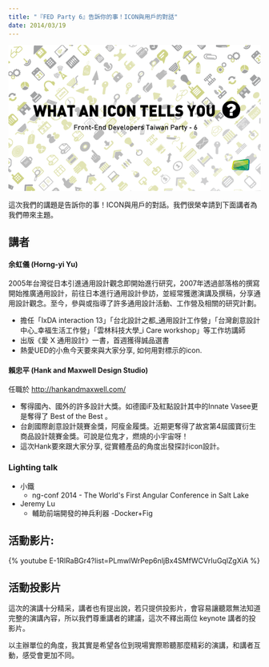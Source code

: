 ```yaml
---
title: "『FED Party 6』告訴你的事！ICON與用戶的對話"
date: 2014/03/19
---
```


![告訴你的事！ICON與用戶的對話](/images/act-6.png)

這次我們的講題是告訴你的事！ICON與用戶的對話。我們很榮幸請到下面講者為我們帶來主題。

## 講者

#### 余虹儀 (Horng-yi Yu)

2005年台灣從日本引進通用設計觀念即開始進行研究，2007年透過部落格的撰寫開始推廣通用設計，前往日本進行通用設計參訪，並經常獲邀演講及撰稿，分享通用設計觀念。至今，參與或指導了許多通用設計活動、工作營及相關的研究計劃。

* 擔任「IxDA interaction 13」「台北設計之都_通用設計工作營」「台灣創意設計中心_幸福生活工作營」「雲林科技大學_i Care workshop」等工作坊講師
* 出版《愛 X 通用設計》一書，首週獲得誠品選書
* 熱愛UED的小魚今天要來與大家分享, 如何用對標示的icon.

#### 賴忠平 (Hank and Maxwell Design Studio)

任職於 http://hankandmaxwell.com/

* 奪得國內、國外的許多設計大獎。如德國iF及紅點設計其中的Innate Vasee更是奪得了 Best of the Best 。
* 台創國際創意設計競賽金獎，阿瘦金履獎。近期更奪得了故宮第4屆國寶衍生商品設計競賽金獎。可說是位鬼才，燃燒的小宇宙呀！
* 這次Hank要來跟大家分享, 從實體產品的角度出發探討icon設計。

### Lighting talk


- 小鐵
    * ng-conf 2014 - The World's First Angular Conference in Salt Lake
- Jeremy Lu
    * 輔助前端開發的神兵利器 -Docker+Fig

## 活動影片:

{% youtube E-1RlRaBGr4?list=PLmwIWrPep6nljBx4SMfWCVrIuGqlZgXiA %}

## 活動投影片

這次的演講十分精采，講者也有提出說，若只提供投影片，會容易讓聽眾無法知道完整的演講內容，所以我們尊重講者的建議，這次不釋出兩位 keynote 講者的投影片。

以主辦單位的角度，我其實是希望各位到現場實際聆聽那麼精彩的演講，和講者互動，感受會更加不同。

<p>
<script async class="speakerdeck-embed" data-id="3454f610917501319fc1623dfa5ee5e7" data-ratio="1.33333333333333" src="//speakerdeck.com/assets/embed.js"></script>
</p>
<p>
<script async class="speakerdeck-embed" data-id="70916b60917401319fc1623dfa5ee5e7" data-ratio="1.33333333333333" src="//speakerdeck.com/assets/embed.js"></script>
</p>
